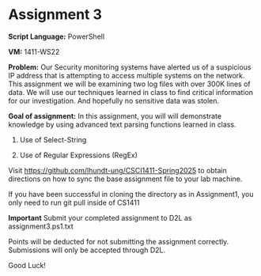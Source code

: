 ﻿# Assignment 3

**Script Language:** PowerShell

**VM:** 1411-WS22

**Problem:** Our Security monitoring systems have alerted us of a suspicious IP address that is 
  attempting to access multiple systems on the network. This assignment we will be examining 
  two log files with over 300K lines of data. We will use our techniques learned in class to 
  find critical information for our investigation. And hopefully no sensitive data was stolen.

**Goal of assignment:** In this assignment, you will will demonstrate knowledge by using advanced text parsing functions learned in class.

1. Use of Select-String

2. Use of Regular Expressions (RegEx)

Visit https://github.com/lhundt-ung/CSCI1411-Spring2025 to obtain directions on how to sync the base assignment file to your lab machine.

If you have been successful in cloning the directory as in Assignment1, you only need to run git pull inside of CS1411

**Important** Submit your completed assignment to D2L as assignment3.ps1.txt

Points will be deducted for not submitting the assignment correctly. Submissions will only be accepted through D2L. 

Good Luck!
